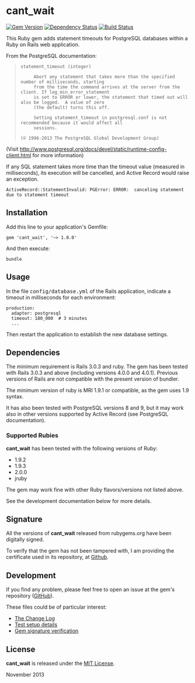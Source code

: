 # cant_wait
[![Gem Version](https://badge.fury.io/rb/cant_wait.png)](https://badge.fury.io/rb/cant_wait)
[![Dependency Status](https://gemnasium.com/CarlosCD/cant_wait.png)](https://gemnasium.com/CarlosCD/cant_wait)
[![Build Status](https://travis-ci.org/CarlosCD/cant_wait.png?branch=development)](https://travis-ci.org/CarlosCD/cant_wait)


This Ruby gem adds statement timeouts for PostgreSQL databases within a Ruby on Rails web application.

From the PostgreSQL documentation:

>     statement_timeout (integer)
> 
>          Abort any statement that takes more than the specified number of milliseconds, starting
>          from the time the command arrives at the server from the client. If log_min_error_statement
>          is set to ERROR or lower, the statement that timed out will also be logged.  A value of zero
>          (the default) turns this off.
> 
>          Setting statement_timeout in postgresql.conf is not recommended because it would affect all
>          sessions.
> 
>     (© 1996-2013 The PostgreSQL Global Development Group)

(Visit <http://www.postgresql.org/docs/devel/static/runtime-config-client.html> for more information)


If any SQL statement takes more time than the timeout value (measured in milliseconds), its execution will be cancelled, and Active Record would raise an exception.

    ActiveRecord::StatementInvalid: PGError: ERROR:  canceling statement due to statement timeout


## Installation

Add this line to your application's Gemfile:

    gem 'cant_wait', '~> 1.0.0'

And then execute:

    bundle


## Usage

In the file <tt>config/database.yml</tt> of the Rails application, indicate a timeout in milliseconds for each environment:

    production:
      adapter: postgresql
      timeout: 180_000  # 3 minutes
      ...

Then restart the application to establish the new database settings.


## Dependencies

The minimum requirement is Rails 3.0.3 and ruby.  The gem has been tested with Rails 3.0.3 and above (including versions 4.0.0 and 4.0.1).  Previous versions of Rails are not compatible with the present version of bundler.

The minimum version of ruby is MRI 1.9.1 or compatible, as the gem uses 1.9 syntax.

It has also been tested with PostgreSQL versions 8 and 9, but it may work also in other versions supported by Active Record (see PostgreSQL documentation).


### Supported Rubies

**cant_wait** has been tested with the following versions of Ruby:

- 1.9.2
- 1.9.3
- 2.0.0
- jruby

The gem may work fine with other Ruby flavors/versions not listed above.

See the development documentation below for more details.


## Signature

All the versions of **cant_wait** released from rubygems.org have been digitally signed.

To verify that the gem has not been tampered with, I am providing the certificate used in its repository, at [Github](https://github.com/CarlosCD/cant_wait).


## Development

If you find any problem, please feel free to open an issue at the gem's repository ([GitHub](https://github.com/CarlosCD/cant_wait)).

These files could be of particular interest:

+ [The Change Log](https://github.com/CarlosCD/cant_wait/blob/master/CHANGELOG.md)
+ [Test setup details](https://github.com/CarlosCD/cant_wait/blob/master/test/README.markdown)
+ [Gem signature verification](https://github.com/CarlosCD/cant_wait/blob/master/cert/README.markdown)


## License

**cant_wait** is released under the [MIT License](http://opensource.org/licenses/MIT).


November 2013
